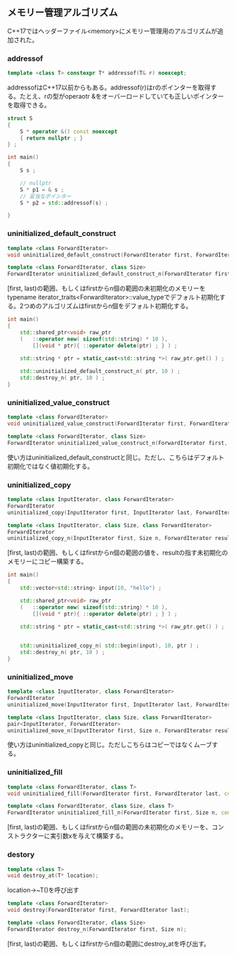 ## メモリー管理アルゴリズム

C++17ではヘッダーファイル\<memory\>にメモリー管理用のアルゴリズムが追加された。

### addressof

~~~c++
template <class T> constexpr T* addressof(T& r) noexcept;
~~~

addressofはC++17以前からもある。addressof(r)はrのポインターを取得する。たとえ、rの型がoperaotr &をオーバーロードしていても正しいポインターを取得できる。

~~~cpp
struct S
{
    S * operator &() const noexcept
    { return nullptr ; } 
} ;

int main()
{
    S s ;

    // nullptr
    S * p1 = & s ;
    // 妥当なポインター
    S * p2 = std::addressof(s) ;

}
~~~

### uninitialized_default_construct

~~~c++
template <class ForwardIterator>
void uninitialized_default_construct(ForwardIterator first, ForwardIterator last);

template <class ForwardIterator, class Size>
ForwardIterator uninitialized_default_construct_n(ForwardIterator first, Size n);
~~~

[first, last)の範囲、もしくはfirstからn個の範囲の未初期化のメモリーをtypename iterator_traits\<ForwardIterator\>::value_typeでデフォルト初期化する。2つめのアルゴリズムはfirstからn個をデフォルト初期化する。

~~~cpp
int main()
{
    std::shared_ptr<void> raw_ptr
    (   ::operator new( sizeof(std::string) * 10 ),
        [](void * ptr){ ::operator delete(ptr) ; } ) ;
 
    std::string * ptr = static_cast<std::string *>( raw_ptr.get() ) ;

    std::uninitialized_default_construct_n( ptr, 10 ) ;
    std::destroy_n( ptr, 10 ) ;
}
~~~

### uninitialized_value_construct

~~~c++
template <class ForwardIterator>
void uninitialized_value_construct(ForwardIterator first, ForwardIterator last);

template <class ForwardIterator, class Size>
ForwardIterator uninitialized_value_construct_n(ForwardIterator first, Size n);
~~~

使い方はuninitialized_default_constructと同じ。ただし、こちらはデフォルト初期化ではなく値初期化する。

### uninitialized_copy

~~~c++
template <class InputIterator, class ForwardIterator>
ForwardIterator
uninitialized_copy(InputIterator first, InputIterator last, ForwardIterator result);

template <class InputIterator, class Size, class ForwardIterator>
ForwardIterator
uninitialized_copy_n(InputIterator first, Size n, ForwardIterator result);
~~~

[first, last)の範囲、もしくはfirstからn個の範囲の値を、resultの指す未初期化のメモリーにコピー構築する。

~~~cpp
int main()
{
    std::vector<std::string> input(10, "hello") ;

    std::shared_ptr<void> raw_ptr
    (   ::operator new( sizeof(std::string) * 10 ),
        [](void * ptr){ ::operator delete(ptr) ; } ) ;
 
    std::string * ptr = static_cast<std::string *>( raw_ptr.get() ) ;


    std::uninitialized_copy_n( std::begin(input), 10, ptr ) ;
    std::destroy_n( ptr, 10 ) ;
}
~~~

### uninitialized_move

~~~c++
template <class InputIterator, class ForwardIterator>
ForwardIterator
uninitialized_move(InputIterator first, InputIterator last, ForwardIterator result);

template <class InputIterator, class Size, class ForwardIterator>
pair<InputIterator, ForwardIterator>
uninitialized_move_n(InputIterator first, Size n, ForwardIterator result);
~~~

使い方はuninitialized_copyと同じ。ただしこちらはコピーではなくムーブする。

### uninitialized_fill

~~~c++
template <class ForwardIterator, class T>
void uninitialized_fill(ForwardIterator first, ForwardIterator last, const T& x);

template <class ForwardIterator, class Size, class T>
ForwardIterator uninitialized_fill_n(ForwardIterator first, Size n, const T& x);
~~~

[first, last)の範囲、もしくはfirstからn個の範囲の未初期化のメモリーを、コンストラクターに実引数xを与えて構築する。


### destory

~~~c++
template <class T>
void destroy_at(T* location);
~~~

location-\>~T()を呼び出す

~~~c++
template <class ForwardIterator>
void destroy(ForwardIterator first, ForwardIterator last);

template <class ForwardIterator, class Size>
ForwardIterator destroy_n(ForwardIterator first, Size n);
~~~

[first, last)の範囲、もしくはfirstからn個の範囲にdestroy_atを呼び出す。
